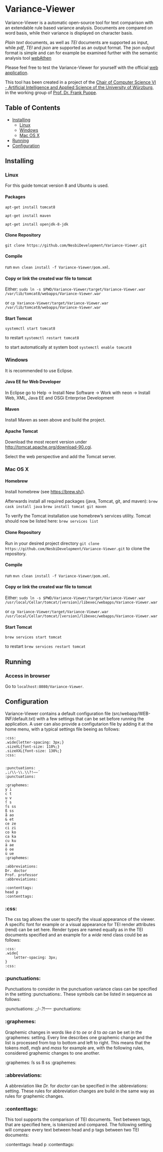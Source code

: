 # Variance-Viewer

Variance-Viewer is a automatic open-source tool for text comparison with an extendable rule based variance analysis.
Documents are compared on word basis, while their variance is displayed on character basis.

*Plain text* documents, as well as *TEI* documents are supported as input, while *pdf*, *TEI* and *json* are supported as an output format.
The json output format is simple and can for example be examined further with the semantic analysis tool [webAthen](http://webathen.informatik.uni-wuerzburg.de/)

Please feel free to test the Variance-Viewer for yourself with the official [web application](http://variance-viewer.informatik.uni-wuerzburg.de/).

This tool has been created in a project of the [Chair of Computer Science VI - Artificial Intelligence and Applied Science of the University of Würzburg](http://www.is.informatik.uni-wuerzburg.de/en/homepage/), in the working group of [Prof. Dr. Frank Puppe](http://www.is.informatik.uni-wuerzburg.de/staff/puppe-frank/).


## Table of Contents
- [Installing](#installing)
  * [Linux](#linux)
  * [Windows](#windows)
  * [Mac OS X](#mac-os-x)
- [Running](#running)
- [Configuration](#configuration)

## Installing

### Linux
For this guide tomcat version 8 and Ubuntu is used.

#### Packages
`apt-get install tomcat8`

`apt-get install maven`

`apt-get install openjdk-8-jdk`

#### Clone Repository
`git clone https://github.com/NesbiDevelopment/Variance-Viewer.git` 

#### Compile
run `mvn clean install -f Variance-Viewer/pom.xml`.

#### Copy or link the created war file to tomcat
Either: `sudo ln -s $PWD/Variance-Viewer/target/Variance-Viewer.war /var/lib/tomcat8/webapps/Variance-Viewer.war`

or `cp Variance-Viewer/target/Variance-Viewer.war /var/lib/tomcat8/webapps/Variance-Viewer.war`

#### Start Tomcat
`systemctl start tomcat8`

to restart `systemctl restart tomcat8`

to start automatically at system boot `systemctl enable tomcat8`

### Windows
It is recommended to use Eclipse.

#### Java EE for Web Developer
In Eclipse go to Help -> Install New Software -> Work with neon -> Install Web, XML, Java EE and OSGi Enterprise Development

#### Maven
Install Maven as seen above and build the project.

#### Apache Tomcat
Download the most recent version under http://tomcat.apache.org/download-90.cgi.

Select the web perspective and add the Tomcat server.

### Mac OS X

#### Homebrew
Install homebrew (see https://brew.sh/).

Afterwards install all required packages (java, Tomcat, git, and maven):
`brew cask install java`
`brew install tomcat git maven`

To verify the Tomcat installation use homebrew’s services utility. Tomcat should now be listed here:
`brew services list`

#### Clone Repository
Run in your desired project directory
`git clone https://github.com/NesbiDevelopment/Variance-Viewer.git` 
to clone the repository.

#### Compile
run `mvn clean install -f Variance-Viewer/pom.xml`.

#### Copy or link the created war file to tomcat
Either: `sudo ln -s $PWD/Variance-Viewer/target/Variance-Viewer.war /usr/local/Cellar/tomcat/[version]/libexec/webapps/Variance-Viewer.war`

or `cp Variance-Viewer/target/Variance-Viewer.war /usr/local/Cellar/tomcat/[version]/libexec/webapps/Variance-Viewer.war`

#### Start Tomcat
`brew services start tomcat`

to restart `brew services restart tomcat`


## Running
### Access in browser
Go to `localhost:8080/Variance-Viewer`.


## Configuration ##
Variance-Viewer contains a default configuration file (src/webapp/WEB-INF/default.txt) with a few settings that can be set before running the application. 
A user can also provide a configutarion file by adding it at the home menu, with a typical settings file beeing as follows:

```
:css:
.wide{letter-spacing: 3px;}
.sizeXL{font-size: 110%;}
.sizeXXL{font-size: 130%;}
:css:


:punctuations:
,;/\\-\\.\\?!—–´
:punctuations:

:graphemes:
y i
c t
u v
ſ s
ſs ss
ß ss
å ao
& et
ce ze
ci zi
co ko
ca ka
cu ku
ä ae
ö oe
ü ue
:graphemes:

:abbreviations:
Dr. doctor
Prof. professor
:abbreviations:

:contenttags:
head p
:contenttags:
``` 

### :css:
The css tag allows the user to specify the visual appearance of the viewer.
A specific font for example or a visual appearance for TEI render attributes (rend) can be set here.
Render types are named equally as in the TEI documents specified and an example for a *wide* rend class could be as follows:

```
:css:
.wide{
	letter-spacing: 3px;
}
:css:
```

### :punctuations:
Punctuations to consider in the punctuation variance class can be specified in the setting :punctuations:.
These symbols can be listed in sequence as follows:

:punctuations:
,;/-.?!—–
:punctuations:

### :graphemes:
Graphemic changes in words like *ö* to *oe* or *å* to *ao* can be set in the :graphemes: setting.
Every line describes one graphemic change and the list is processed from top to bottom and left to right.
This means that the tokens *maß*, *maſs* and *mass* for example are, with the following rules, considered graphemic changes to one another. 

:graphemes:
ſs ss
ß ss
:graphemes:

### :abbreviations:
A abbreviation like *Dr.* for *doctor* can be specified in the :abbreviations: setting.
These rules for abbreviation changes are build in the same way as rules for graphemic changes.

### :contenttags:
This tool supports the comparison of TEI documents.
Text between tags, that are specified here, is tokenized and compared.
The following setting will compare every text between head and p tags between two TEI documents: 

:contenttags:
head p
:contenttags:
